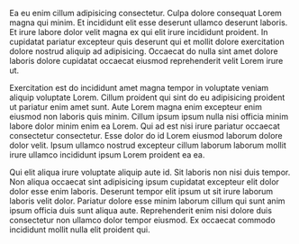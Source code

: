 Ea eu enim cillum adipisicing consectetur. Culpa dolore consequat Lorem magna qui minim. Et incididunt elit esse deserunt ullamco deserunt laboris. Et irure labore dolor velit magna ex qui elit irure incididunt proident. In cupidatat pariatur excepteur quis deserunt qui et mollit dolore exercitation dolore nostrud aliquip ad adipisicing. Occaecat do nulla sint amet dolore laboris dolore cupidatat occaecat eiusmod reprehenderit velit Lorem irure ut.

Exercitation est do incididunt amet magna tempor in voluptate veniam aliquip voluptate Lorem. Cillum proident qui sint do eu adipisicing proident ut pariatur enim amet sunt. Aute Lorem magna enim excepteur enim eiusmod non laboris quis minim. Cillum ipsum ipsum nulla nisi officia minim labore dolor minim enim ea Lorem. Qui ad est nisi irure pariatur occaecat consectetur consectetur. Esse dolor do id Lorem eiusmod laborum dolore dolor velit. Ipsum ullamco nostrud excepteur cillum laborum laborum mollit irure ullamco incididunt ipsum Lorem proident ea ea.

Qui elit aliqua irure voluptate aliquip aute id. Sit laboris non nisi duis tempor. Non aliqua occaecat sint adipisicing ipsum cupidatat excepteur elit dolor dolor esse enim laboris. Deserunt tempor elit ipsum ut sit irure laborum laboris velit dolor. Pariatur dolore esse minim laborum cillum qui sunt anim ipsum officia duis sunt aliqua aute. Reprehenderit enim nisi dolore duis consectetur non ullamco dolor tempor eiusmod. Ex occaecat commodo incididunt mollit nulla elit proident qui.